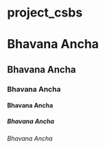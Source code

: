 # project_csbs

<h1>Bhavana Ancha</h1>
<h2>Bhavana Ancha</h2>
<h3>Bhavana Ancha</h3>
<h4>Bhavana Ancha</h4>
<h5>Bhavana Ancha</h5>
<h6>Bhavana Ancha</h6>
